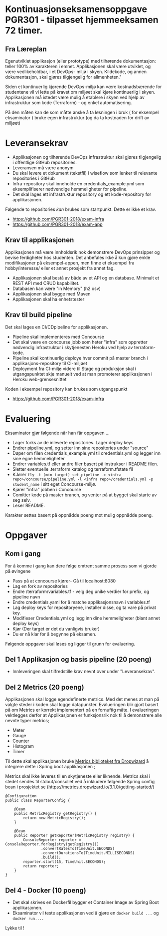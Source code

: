 # Kontinuasjonseksamensoppgave PGR301 - tilpasset hjemmeeksamen 72 timer. 

## Fra Læreplan

Egenutviklet applikasjon (eller prototype) med tilhørende dokumentasjon: teller 100% av karakteren i emnet. Applikasjonen skal være utviklet, og være vedlikeholdbar, i et DevOps- miljø i skyen. Kildekode, og annen dokumentasjon, skal gjøres tilgjengelig for allmenheten."

Siden et kontinuerlig kjørende DevOps-miljø kan være kostnadsbærende for studentene vil vi lette på kravet om miljøet skal kjøre kontinuerlig i skyen. Applikasjonen må istedet være mulig å etablere i skyen ved hjelp av infrastruktur som kode (Terraform) - og enkel automatisering.

På den måten kan de som måtte ønske å ta løsningen i bruk ( for eksempel eksaminator ) bruke egen infrastruktur (og da ta kostnaden for drift av miljøet)

# Leveransekrav 

* Applikasjonen og tilhørende DevOps infrastruktur skal gjøres tilgjengelig i offentlige GitHub repositories.
* Leveransen må være anonym 
* Du skal levere et dokument (tekstfil) i wiseflow som lenker til relevante repositories i GitHub 
* Infra-repository skal inneholde en credentials_example.yml som eksemplifiserer nødvendige hemmeligheter for pipeline. 
* Det skal lages ett infrastruktur repository og ett kode-repository for applikasjonen.

Følgende to repositories *kan* brukes som startpunkt. Dette er ikke et krav.

- https://github.com/PGR301-2018/exam-infra
- https://github.com/PGR301-2018/exam-app

## Krav til applikasjonen 

Applikasjonen må være innholdsrik nok demonstrere DevOps prinsipper og bevise ferdigheter hos studenten. Det anbefales ikke å kun gjøre enkle modifikasjoner på eksempel-appen, men finne et eksempel fra hobby/interesse/ eller et annet prosjekt fra annet fag. 

* Applikasjonen skal bestå av både av et API og en database. Minimalt et REST API med CRUD kapabilitet.   
* Databasen kan være "in Memory" (h2 osv) 
* Applikasjonen skal bygge med Maven
* Applikasjonen skal ha enhetstester

## Krav til build pipeline

Det skal lages en CI/CDpipeline for applikasjonen.

* Pipeline skal implementeres med Concourse
* Det skal være en concourse jobb som heter "infra" som oppretter nødvendig infrastruktur i skytjenesten Heroku ved hjelp av terraform-kode.
* Pipeline skal kontinuerlig deploye hver commit på master branch i applikasjons-repository til CI-miljøet
* Deployment fra CI-miljø videre til Stage og produksjon skal i utgangspunktet skje manuelt ved at man promoterer applikasjonen i Heroku web-grensesnittet

Koden i eksempel repository kan brukes som utgangspunkt

- https://github.com/PGR301-2018/exam-infra

# Evaluering 

Eksaminator gjør følgende når han får oppgaven ...

* Lager forks av de inleverte repositories. Lager deploy keys
* Endrer pipeline.yml, og setter inn sine repositories under "source"   
* Døper om filen credentials_example.yml til credentials.yml og legger inn sine egne hemmeligheter
* Endrer variables.tf eller andre filer basert på instrukser i README filen.
* Sletter eventuelle .terraform katalog og terraform.tfstate fil
* KJører ```fly -t (min target) set-pipeline -c <infra repo>/concourse/pipeline.yml -l <infra repo>/credentials.yml -p student_name``` i sitt eget Concourse-miljø.
* Kjører "infra" jobben i Concourse
* Comitter kode på master branch, og venter på at bygget skal starte av seg selv.
* Leser README.

Karakter settes basert på oppnådde poeng mot mulig oppnådde poeng.

# Oppgaver

## Kom i gang 

For å komme i gang kan dere følge omtrent samme prosess som vi gjorde på øvingene

* Pass på at concourse kjører- Gå til localhost:8080
* Lag en fork av repositories
* Endre <infra>/terraform/variables.tf - velg deg unike verdier for prefix, og pipeline navn
* Endre credentials.yaml for å matche applikasjonsnavn i variables.tf
* Lag deploy keys for repositoryene, installer disse, og ta vare på privat key.
* Modifieser Credentials.yml og legg inn dine hemmeligheter (blant annet deploy keys)
* Kjør (Der target er det du vanligvis bruker)  
* Du er nå klar for å begynne på eksamen.       

Følgende oppgaver skal løses og ligger til grunn for evaluering. 

## Del 1 Applikasjon og basis pipeline (20 poeng)

* Innleveringen skal tilfredstille krav nevnt over under "Leveransekrav". 

## Del 2 Metrics (20 poeng)

Applikasjonen skal logge egendefinerte metrics. Med det menes at man på valgte steder i koden skal logge datapunkter. Evalueringen blir gjort basert på om Metrics er korrekt implementert på
en fornuftig måte. I evalueringen vektlegges derfor at Applikasjonen er funksjonsrik nok til å demonstrere alle nevnte typer metrics;

* Meter 
* Gauge 
* Counter 
* Histogram 
* Timer

Til dette skal applikasjonen bruke [Metrics biblioteket fra Dropwizard](https://metrics.dropwizard.io/4.0.0/getting-started.html) å integrere dette i Spring boot applikasjonen ;

Metrics skal ikke leveres til en skytjeneste eller liknende. Metrics skal i stedet sendes til stdout/consollet ved å inkludere følgende Spring config bean i prosjektet se (https://metrics.dropwizard.io/3.1.0/getting-started/)

```
@Configuration
public class ReporterConfig {

    @Bean
    public MetricRegistry getRegistry() {
        return new MetricRegistry();
    }

    @Bean
    public Reporter getReporter(MetricRegistry registry) {
        ConsoleReporter reporter = ConsoleReporter.forRegistry(getRegistry())
                .convertRatesTo(TimeUnit.SECONDS)
                .convertDurationsTo(TimeUnit.MILLISECONDS)
                .build();
        reporter.start(15, TimeUnit.SECONDS);
        return reporter;
    }
}
```

## Del 4 - Docker (10 poeng)

* Det skal skrives en Dockerfil bygger et Container Image av Spring Boot applikasjonen.
* Eksaminator vil teste applikasjonen ved å gjøre en ```docker build ...``` og ```docker run....```

Lykke til !
